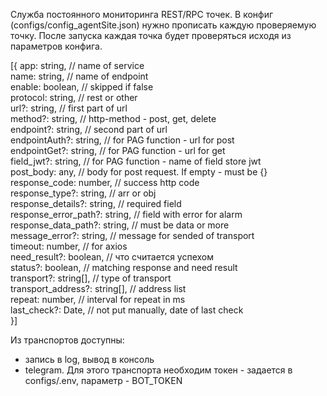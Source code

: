 Служба постоянного мониторинга REST/RPC точек. 
В конфиг (configs/config_agentSite.json) нужно прописать каждую проверяемую точку. 
После запуска каждая точка будет проверяться исходя из параметров конфига.

[{
  app: string,  // name of service  
  name: string, // name of endpoint  
  enable: boolean, // skipped if false  
  protocol: string, // rest or other  
  url?: string, // first part of url  
  method?: string,  // http-method - post, get, delete  
  endpoint?: string,  // second part of url  
  endpointAuth?: string,  // for PAG function - url for post  
  endpointGet?: string,   // for PAG function - url for get  
  field_jwt?: string, // for PAG function - name of field store jwt  
  post_body: any, // body for post request. If empty - must be {}  
  response_code: number,  // success http code  
  response_type?: string, // arr or obj  
  response_details?: string,  // required field  
  response_error_path?: string, // field with error for alarm  
  response_data_path?: string,  // must be data or more  
  message_error?: string, // message for sended of transport  
  timeout: number,  // for axios  
  need_result?: boolean, // что считается успехом  
  status?: boolean, // matching response and need result  
  transport?: string[], // type of transport  
  transport_address?: string[], // address list  
  repeat: number, // interval for repeat in ms  
  last_check?: Date, // not put manually, date of last check  
}]

Из транспортов доступны:
- запись в log, вывод в консоль
- telegram. Для этого транспорта необходим токен - задается в configs/.env, параметр - BOT_TOKEN
